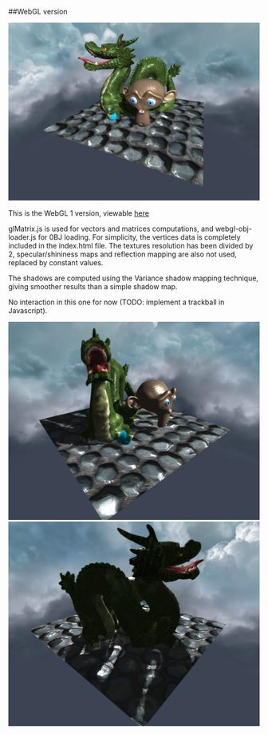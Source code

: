##WebGL version

![](images/webgl2.png)

This is the WebGL 1 version, viewable [here](http://simonrodriguez.fr/dragon/webgl/index.html)

glMatrix.js is used for vectors and matrices computations, and webgl-obj-loader.js for 0BJ loading.
For simplicity, the vertices data is completely included in the index.html file.
The textures resolution has been divided by 2, specular/shininess maps and reflection mapping are also not used, replaced by constant values.

The shadows are computed using the Variance shadow mapping technique, giving smoother results than a simple shadow map.

No interaction in this one for now (TODO: implement a trackball in Javascript).

![](images/webgl1.png)
![](images/webgl3.png)


